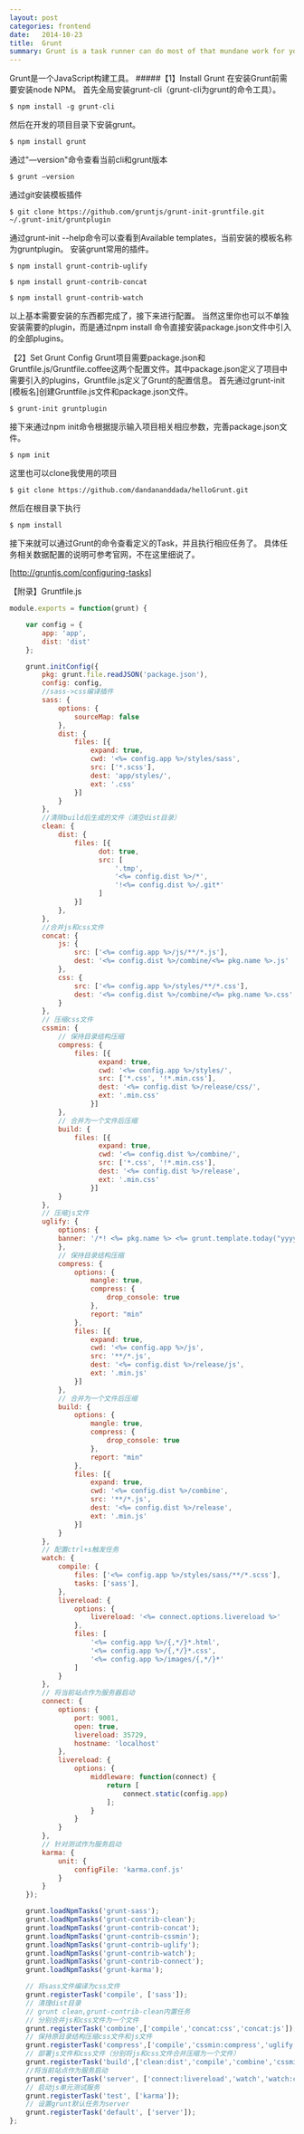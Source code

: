 ```yaml
---
layout: post
categories: frontend
date:   2014-10-23
title:  Grunt
summary: Grunt is a task runner can do most of that mundane work for you and your team with basically zero effort.
---
```

Grunt是一个JavaScript构建工具。
#####【1】Install Grunt
在安装Grunt前需要安装node NPM。
首先全局安装grunt-cli（grunt-cli为grunt的命令工具）。

`$ npm install -g grunt-cli`

然后在开发的项目目录下安装grunt。

 `$ npm install grunt`

通过"—version"命令查看当前cli和grunt版本

`$ grunt —version`

通过git安装模板插件

`$ git clone https://github.com/gruntjs/grunt-init-gruntfile.git ~/.grunt-init/gruntplugin`

通过grunt-init --help命令可以查看到Available templates，当前安装的模板名称为gruntplugin。
安装grunt常用的插件。

`$ npm install grunt-contrib-uglify` 

`$ npm install grunt-contrib-concat` 

`$ npm install grunt-contrib-watch`

以上基本需要安装的东西都完成了，接下来进行配置。
当然这里你也可以不单独安装需要的plugin，而是通过npm install 命令直接安装package.json文件中引入的全部plugins。

【2】Set Grunt Config
Grunt项目需要package.json和Gruntfile.js/Gruntfile.coffee这两个配置文件。其中package.json定义了项目中需要引入的plugins，Gruntfile.js定义了Grunt的配置信息。
首先通过grunt-init [模板名]创建Gruntfile.js文件和package.json文件。

`$ grunt-init gruntplugin `

接下来通过npm init命令根据提示输入项目相关相应参数，完善package.json文件。

`$ npm init`

这里也可以clone我使用的项目

`$ git clone https://github.com/dandananddada/helloGrunt.git`

然后在根目录下执行

`$ npm install`

接下来就可以通过Grunt的命令查看定义的Task，并且执行相应任务了。
具体任务相关数据配置的说明可参考官网，不在这里细说了。

[http://gruntjs.com/configuring-tasks]

[http://gruntjs.com/configuring-tasks]: http://gruntjs.com/configuring-tasks
【附录】Gruntfile.js

```javascript
module.exports = function(grunt) {

    var config = {
        app: 'app',
        dist: 'dist'
    };

    grunt.initConfig({
        pkg: grunt.file.readJSON('package.json'),
        config: config,
        //sass->css编译插件
        sass: {
            options: {
                sourceMap: false
            },
            dist: {
                files: [{
                    expand: true,
                    cwd: '<%= config.app %>/styles/sass',
                    src: ['*.scss'],
                    dest: 'app/styles/',
                    ext: '.css'
                }]
            }
        },
        //清除build后生成的文件（清空dist目录）
        clean: {
            dist: {
                files: [{
                      dot: true,
                      src: [
                          '.tmp',
                          '<%= config.dist %>/*',
                          '!<%= config.dist %>/.git*'
                      ]
                }]
            },
        },
        //合并js和css文件
        concat: {
            js: {
                src: ['<%= config.app %>/js/**/*.js'],
                dest: '<%= config.dist %>/combine/<%= pkg.name %>.js'
            },
            css: {
                src: ['<%= config.app %>/styles/**/*.css'],
                dest: '<%= config.dist %>/combine/<%= pkg.name %>.css'  
            }
        },
        // 压缩css文件
        cssmin: {
            // 保持目录结构压缩
            compress: {
                files: [{
                      expand: true,
                      cwd: '<%= config.app %>/styles/',
                      src: ['*.css', '!*.min.css'],
                      dest: '<%= config.dist %>/release/css/',
                      ext: '.min.css'
                    }]
            },
            // 合并为一个文件后压缩
            build: {
                files: [{
                      expand: true,
                      cwd: '<%= config.dist %>/combine/',
                      src: ['*.css', '!*.min.css'],
                      dest: '<%= config.dist %>/release',
                      ext: '.min.css'
                    }]
            }
        },
        // 压缩js文件
        uglify: {
            options: {
            banner: '/*! <%= pkg.name %> <%= grunt.template.today("yyyy-mm-dd") %> */\n'
            },
            // 保持目录结构压缩
            compress: {
                options: {
                    mangle: true,
                    compress: {
                        drop_console: true
                    },
                    report: "min"
                },
                files: [{
                    expand: true,
                    cwd: '<%= config.app %>/js',
                    src: '**/*.js',
                    dest: '<%= config.dist %>/release/js',
                    ext: '.min.js'
                }]
            },
            // 合并为一个文件后压缩
            build: {
                options: {
                    mangle: true,
                    compress: {
                        drop_console: true
                    },
                    report: "min"
                },
                files: [{
                    expand: true,
                    cwd: '<%= config.dist %>/combine',
                    src: '**/*.js',
                    dest: '<%= config.dist %>/release',
                    ext: '.min.js'
                }]
            }
        },
        // 配置ctrl+s触发任务
        watch: {
            compile: {
                files: ['<%= config.app %>/styles/sass/**/*.scss'],
                tasks: ['sass'],
            },
            livereload: {
                options: {
                    livereload: '<%= connect.options.livereload %>'
                },
                files: [
                    '<%= config.app %>/{,*/}*.html',
                    '<%= config.app %>/{,*/}*.css',
                    '<%= config.app %>/images/{,*/}*'
                ]
            }
        },
        // 将当前站点作为服务器启动
        connect: {
            options: {
                port: 9001,
                open: true,
                livereload: 35729,
                hostname: 'localhost'
            },
            livereload: {
                options: {
                    middleware: function(connect) {
                        return [
                            connect.static(config.app)
                        ];
                    }
                }
            }
        },
        // 针对测试作为服务启动
        karma: {
            unit: {
                configFile: 'karma.conf.js'
            }
        }
    });

    grunt.loadNpmTasks('grunt-sass');
    grunt.loadNpmTasks('grunt-contrib-clean');
    grunt.loadNpmTasks('grunt-contrib-concat');
    grunt.loadNpmTasks('grunt-contrib-cssmin');
    grunt.loadNpmTasks('grunt-contrib-uglify');
    grunt.loadNpmTasks('grunt-contrib-watch');
    grunt.loadNpmTasks('grunt-contrib-connect');
    grunt.loadNpmTasks('grunt-karma');

    // 将sass文件编译为css文件
    grunt.registerTask('compile', ['sass']);
    // 清理dist目录
    // grunt clean,grunt-contrib-clean内置任务
    // 分别合并js和css文件为一个文件
    grunt.registerTask('combine',['compile','concat:css','concat:js']);
    // 保持原目录结构压缩css文件和js文件
    grunt.registerTask('compress',['compile','cssmin:compress','uglify:compress']);
    // 部署js文件和css文件（分别将js和css文件合并压缩为一个文件）
    grunt.registerTask('build',['clean:dist','compile','combine','cssmin:build','uglify:build']);
    //将当前站点作为服务启动
    grunt.registerTask('server', ['connect:livereload','watch','watch:compile']);
    // 启动js单元测试服务
    grunt.registerTask('test', ['karma']);
    // 设置grunt默认任务为server
    grunt.registerTask('default', ['server']);
};
```